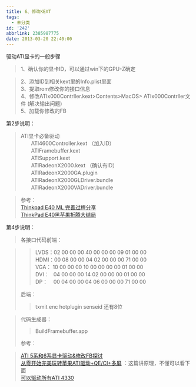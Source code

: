 ```yaml
---
title: 6、修改KEXT
tags:
  - 未分类
id: '242'
abbrlink: 2385987775
date: 2013-03-20 22:40:00
---
```


驱动ATI显卡的一般步骤  

> 1、确认你的显卡ID，可以通过win下的GPU-Z确定  

> 2、添加ID到相关kext里的Info.plist里面  
> 3、提取rom修改你的接口信息  
> 4、修改ATIx000Contrller.kext>Contents>MacOS> ATIx000Contrller文件 (解决输出问题)  
> 5、加载你修改的FB

>   

  
第2步说明：  

> ATI显卡必备驱动  
> 　　ATI4600Controller.kext （加入ID）  
> 　　ATIFramebuffer.kext  
> 　　ATISupport.kext  
> 　　ATIRadeonX2000.kext （确认有ID）  
> 　　ATIRadeonX2000GA.plugin  
> 　　ATIRadeonX2000GLDriver.bundle  
> 　　ATIRadeonX2000VADriver.bundle  

  

> 参考：  
> [Thinkpad E40 ML 完善过程分享](http://bbs.pcbeta.com/viewthread-1017396-1-1.html)  
> [ThinkPad E40黑苹果折腾大结局](http://bbs.pcbeta.com/viewthread-1196057-1-1.html)  

>   
>   

第4步说明：  

> 各接口代码前端：  

> > LVDS：02 00 00 00 40 00 00 00 09 01 00 00  
> > HDMI：00 08 00 00 04 02 00 00 00 71 00 00  
> > VGA： 10 00 00 00 10 00 00 00 00 01 00 00  
> > DVI：   04 00 00 00 14 02 00 00 00 01 00 00  
> > DP：    00 04 00 00 04 06 00 00 00 71 00 00  
> 
> 后端：  
> 
> > txmit enc hotplugin senseid 还有8位  

> 代码生成器：  
> 
> > BuildFramebuffer.app  
> 
>   
> 参考：  

> [ATI 5系和6系显卡驱动&修改FB探讨](http://bbs.pcbeta.com/viewthread-1060313-1-1.html)  
> [从零开始完美玩转苹果ATI驱动+QE/CI+多屏](http://bbs.pcbeta.com/viewthread-991835-1-1.html) ：这篇讲原理，不懂可以看下面  
> [可以驱动所有ATI 4330](http://bbs.pcbeta.com/viewthread-937823-1-1.html)  
>
